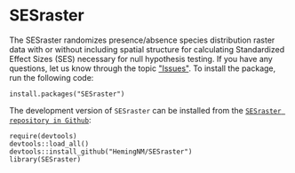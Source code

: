# SESraster
The SESraster randomizes presence/absence species distribution raster data with or without including spatial structure for calculating Standardized Effect Sizes (SES) necessary for null hypothesis testing.
If you have any questions, let us know through the topic ["Issues"](https://github.com/HemingNM/SESraster/issues). To install the package, run the following code:

```{r}
install.packages("SESraster")
```

The development version of `SESraster` can be installed from the [`SESraster repository in Github`](https://github.com/HemingNM/SESraster):

```{r}
require(devtools)
devtools::load_all()
devtools::install_github("HemingNM/SESraster")
library(SESraster)
```

